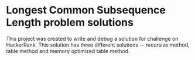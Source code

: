 # Longest Common Subsequence Length problem solutions
This project was created to write and debug a solution for challenge on HackerRank.
This solution has three different solutions -- recursive method, table method 
and memory optimized table method.